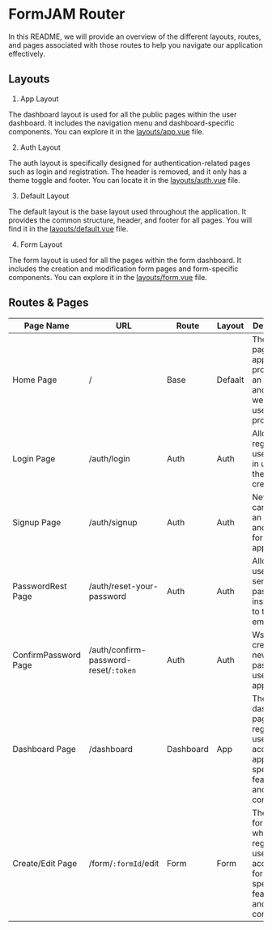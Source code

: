 # FormJAM Router

In this README, we will provide an overview of the different layouts, routes, and pages associated with those routes to help you navigate our application effectively.

## Layouts

1. App Layout

The dashboard layout is used for all the public pages within the user dashboard. It includes the navigation menu and dashboard-specific components. You can explore it in the [layouts/app.vue](../layout/app.vue) file.

2. Auth Layout

The auth layout is specifically designed for authentication-related pages such as login and registration. The header is removed, and it only has a theme toggle and footer. You can locate it in the [layouts/auth.vue](../layout/auth.vue) file.

3. Default Layout

The default layout is the base layout used throughout the application. It provides the common structure, header, and footer for all pages. You will find it in the [layouts/default.vue](../layout/default.vue) file.

4. Form Layout

The form layout is used for all the pages within the form dashboard. It includes the creation and modification form pages and form-specific components. You can explore it in the [layouts/form.vue](../layout/form.vue) file.

## Routes & Pages

| Page Name            | URL                                   | Route     | Layout  | Description                                                                                          |
| -------------------- | ------------------------------------- | --------- | ------- | ---------------------------------------------------------------------------------------------------- |
| Home Page            | /                                     | Base      | Defaalt | The landing page of the application, providing an overview and welcoming users to the project.       |
| Login Page           | /auth/login                           | Auth      | Auth    | Allows registered users to log in using their credentials.                                           |
| Signup Page          | /auth/signup                          | Auth      | Auth    | New users can create an account and sign up for the application.                                     |
| PasswordRest Page    | /auth/reset-your-password             | Auth      | Auth    | Allows users to send reset password instructions to their email                                      |
| ConfirmPassword Page | /auth/confirm-password-reset/`:token` | Auth      | Auth    | Wsers can create a new password to use for the application                                           |
| Dashboard Page       | /dashboard                            | Dashboard | App     | The main dashboard page where registered users can access application-specific features and content. |
| Create/Edit Page     | /form/`:formId`/edit                  | Form      | Form    | The main form page where registered users can access form-specific features and content.             |
